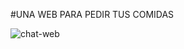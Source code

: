 #UNA WEB PARA PEDIR TUS COMIDAS

![chat-web](https://github.com/markhitos1/HamburWeb/assets/134546231/ac411c69-991a-4e0a-bcab-24808c7e15e8)
